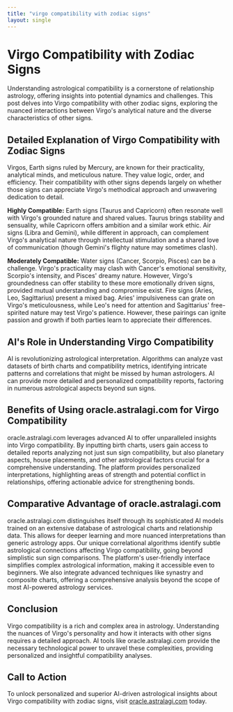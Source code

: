 ```yaml
---
title: "virgo compatibility with zodiac signs"
layout: single
---
```


# Virgo Compatibility with Zodiac Signs

Understanding astrological compatibility is a cornerstone of relationship astrology, offering insights into potential dynamics and challenges.  This post delves into Virgo compatibility with other zodiac signs, exploring the nuanced interactions between Virgo's analytical nature and the diverse characteristics of other signs.

## Detailed Explanation of Virgo Compatibility with Zodiac Signs

Virgos, Earth signs ruled by Mercury, are known for their practicality, analytical minds, and meticulous nature.  They value logic, order, and efficiency.  Their compatibility with other signs depends largely on whether those signs can appreciate Virgo's methodical approach and unwavering dedication to detail.

**Highly Compatible:**  Earth signs (Taurus and Capricorn) often resonate well with Virgo's grounded nature and shared values.  Taurus brings stability and sensuality, while Capricorn offers ambition and a similar work ethic.  Air signs (Libra and Gemini), while different in approach, can complement Virgo's analytical nature through intellectual stimulation and a shared love of communication (though Gemini's flighty nature may sometimes clash).

**Moderately Compatible:** Water signs (Cancer, Scorpio, Pisces) can be a challenge. Virgo's practicality may clash with Cancer's emotional sensitivity, Scorpio's intensity, and Pisces' dreamy nature.  However, Virgo's groundedness can offer stability to these more emotionally driven signs, provided mutual understanding and compromise exist.  Fire signs (Aries, Leo, Sagittarius) present a mixed bag.  Aries' impulsiveness can grate on Virgo's meticulousness, while Leo's need for attention and Sagittarius' free-spirited nature may test Virgo's patience.  However, these pairings can ignite passion and growth if both parties learn to appreciate their differences.


## AI's Role in Understanding Virgo Compatibility

AI is revolutionizing astrological interpretation. Algorithms can analyze vast datasets of birth charts and compatibility metrics, identifying intricate patterns and correlations that might be missed by human astrologers.  AI can provide more detailed and personalized compatibility reports, factoring in numerous astrological aspects beyond sun signs.

## Benefits of Using oracle.astralagi.com for Virgo Compatibility

oracle.astralagi.com leverages advanced AI to offer unparalleled insights into Virgo compatibility.  By inputting birth charts, users gain access to detailed reports analyzing not just sun sign compatibility, but also planetary aspects, house placements, and other astrological factors crucial for a comprehensive understanding.  The platform provides personalized interpretations, highlighting areas of strength and potential conflict in relationships, offering actionable advice for strengthening bonds.


## Comparative Advantage of oracle.astralagi.com

oracle.astralagi.com distinguishes itself through its sophisticated AI models trained on an extensive database of astrological charts and relationship data. This allows for deeper learning and more nuanced interpretations than generic astrology apps.  Our unique correlational algorithms identify subtle astrological connections affecting Virgo compatibility, going beyond simplistic sun sign comparisons. The platform's user-friendly interface simplifies complex astrological information, making it accessible even to beginners.  We also integrate advanced techniques like synastry and composite charts, offering a comprehensive analysis beyond the scope of most AI-powered astrology services.


## Conclusion

Virgo compatibility is a rich and complex area in astrology. Understanding the nuances of Virgo's personality and how it interacts with other signs requires a detailed approach. AI tools like oracle.astralagi.com provide the necessary technological power to unravel these complexities, providing personalized and insightful compatibility analyses.


## Call to Action

To unlock personalized and superior AI-driven astrological insights about Virgo compatibility with zodiac signs, visit [oracle.astralagi.com](https://oracle.astralagi.com) today.